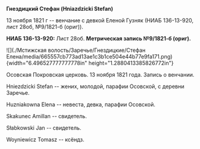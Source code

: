 **Гнездицкий Стефан (Hniazdzicki Stefan)**

13 ноября 1821 г -- венчание с девкой Еленой Гузняк (НИАБ 136-13-920,
лист 28об, №9/1821-б (ориг)).

**НИАБ 136-13-920:** Лист 28об. **Метрическая запись №9/1821-б (ориг).**

![](./Мстижская волость/Заречье/Гнездицкие/Стефан Елена/media/665557cb773ad13ae1c3b1ce504e44b77e9fa171.png){width="6.496527777777778in"
height="1.2880413385826772in"}

Осовская Покровская церковь. 13 ноября 1821 года. Запись о венчании.

Hniezdzicki Stefan -- жених, молодой, парафии Осовской, с деревни
Заречье.

Huzniakowna Elena -- невеста, девка, парафии Осовской.

Skakunec Amillan -- свидетель.

Słabkowski Jan -- свидетель.

Woyniewicz Tomasz -- ксёндз.
